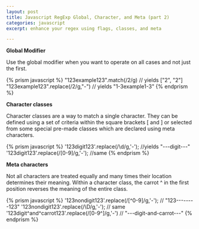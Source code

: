 ```yaml
---
layout: post
title: Javascript RegExp Global, Character, and Meta (part 2)
categories: javascript
excerpt: enhance your regex using flags, classes, and meta

---
```


**Global Modifier**

Use the global modifier when you want to operate on all cases and not just the first.

{% prism javascript %}
"123example123".match(/2/g) // yields ["2", "2"]
"123example123".replace(/2/g,"-") // yields "1-3example1-3"
{% endprism %}

**Character classes**

Character classes are a way to match a single character. They can be defined using a set of criteria within the square brackets [ and ] or selected from some special pre-made classes which are declared using meta characters.

{% prism javascript %}
'123digit123'.replace(/\d/g,'-'); //yields "---digit---"
'123digit123'.replace(/[0-9]/g,'-'); //same
{% endprism %}

**Meta characters**

Not all characters are treated equally and many times their location determines their meaning. Within a character class, the carrot ^ in the first position reverses the meaning of the entire class.

{% prism javascript %}
'123nondigit123'.replace(/[^0-9]/g,'-'); // "123--------123"
'123nondigit123'.replace(/\D/g,'-'); // same
'123digit^and^carrot123'.replace(/[0-9^]/g,'-') // "---digit-and-carrot---"
{% endprism %}
